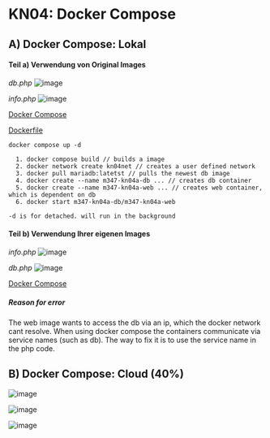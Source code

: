 # KN04: Docker Compose
## A) Docker Compose: Lokal 


#### Teil a) Verwendung von Original Images

*db.php*
![image](https://github.com/user-attachments/assets/ee862e98-61bf-4ac6-951b-1bc75cf891e1)

*info.php*
![image](https://github.com/user-attachments/assets/13434b12-2635-4b74-91a0-398e36a62e16)


[Docker Compose](TaskA/docker-compose.yaml)

[Dockerfile](TaskA/web/Dockerfile)


```
docker compose up -d

  1. docker compose build // builds a image
  2. docker network create kn04net // creates a user defined network
  3. docker pull mariadb:latetst // pulls the newest db image
  4. docker create --name m347-kn04a-db ... // creates db container
  5. docker create --name m347-kn04a-web ... // creates web container, which is dependent on db
  6. docker start m347-kn04a-db/m347-kn04a-web

-d is for detached. will run in the background
```


#### Teil b) Verwendung Ihrer eigenen Images

*info.php*
![image](https://github.com/user-attachments/assets/a65cf2d2-5e8c-43a4-9caf-c7bf18a1ce99)


*db.php*
![image](https://github.com/user-attachments/assets/6b3270ac-980c-4f8c-82c7-2fe872fbff86)

[Docker Compose](TaskB/docker-compose.yaml)

##### Reason for error 
The web image wants to access the db via an ip, which the docker network cant resolve. When using docker compose the containers communicate via service names (such as db). The way to fix it is to use the service name in the php code. 

## B) Docker Compose: Cloud (40%)

![image](https://github.com/user-attachments/assets/3a984efa-3742-444d-ae83-b6ba86fae9a2)

![image](https://github.com/user-attachments/assets/8f5f3423-ae38-407a-b112-a46ffa6eb9be)

![image](https://github.com/user-attachments/assets/9374b9e5-634f-4d0b-97f3-2c09e3031c3c)



